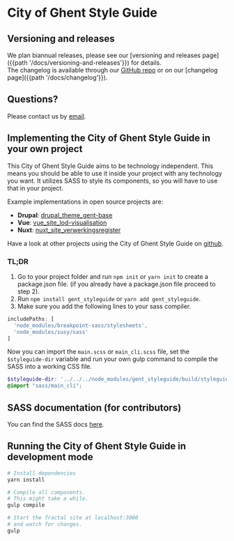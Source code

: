 # City of Ghent Style Guide

## Versioning and releases

We plan biannual releases, please see our
[versioning and releases page]({{path '/docs/versioning-and-releases'}}) for details.  
The changelog is available through our [GitHub repo](https://github.com/StadGent/fractal_styleguide_gent-base/)
or on our [changelog page]({{path '/docs/changelog'}}).  

## Questions?

Please contact us by [email](mailto:ttweb@district09.gent).

## Implementing the City of Ghent Style Guide in your own project

This City of Ghent Style Guide aims to be technology independent. This means you should be
able to use it inside your project with any technology you want. It utilizes
SASS to style its components, so you will have to use that in your project.

Example implementations in open source projects are:

* **Drupal**: [drupal_theme_gent-base](https://github.com/StadGent/drupal_theme_gent-base)
* **Vue**: [vue_site_lod-visualisation](https://github.com/StadGent/vue_site_lod-visualisation)
* **Nuxt**: [nuxt_site_verwerkingsregister](https://github.com/StadGent/nuxt_site_verwerkingsregister)

Have a look at other projects using the City of Ghent Style Guide on [github](https://github.com/StadGent/fractal_styleguide_gent-base/network/dependents?package_id=UGFja2FnZS0xODQ5OTYzOQ%3D%3D).

### TL;DR

1. Go to your project folder and run `npm init` or `yarn init` to create a
  package.json file.
  (if you already have a package.json file proceed to step 2).
2. Run `npm install gent_styleguide` or `yarn add gent_styleguide`.
3. Make sure you add the following lines to your sass compiler.

  ```javascript
  includePaths: [
    'node_modules/breakpoint-sass/stylesheets',
    'node_modules/susy/sass'
  ]
  ```

Now you can import the `main.scss` or `main_cli.scss` file,
set the `$styleguide-dir` variable and run your own gulp
command to compile the SASS into a working CSS file.

```scss
$styleguide-dir: '../../../node_modules/gent_styleguide/build/styleguide' !default;
@import "sass/main_cli";
```

## SASS documentation (for contributors)

You can find the SASS docs <a href="{{ path '/sassdocs/index.html' }}" target="_blank">here</a>.

## Running the City of Ghent Style Guide in development mode

```bash
# Install dependencies
yarn install

# Compile all components.
# This might take a while.
gulp compile

# Start the fractal site at localhost:3000
# and watch for changes.
gulp
```
